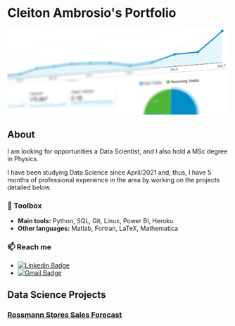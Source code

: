 # Cleiton Ambrosio's Portfolio

<!--
**CleitonAmbrosio/CleitonAmbrosio** is a ✨ _special_ ✨ repository because its `README.md` (this file) appears on your GitHub profile.

Here are some ideas to get you started:

- 🔭 I’m currently working on ...
- 🌱 I’m currently learning ...
- 👯 I’m looking to collaborate on ...
- 🤔 I’m looking for help with ...
- 💬 Ask me about ...
- 📫 How to reach me: ...
- 😄 Pronouns: ...
- ⚡ Fun fact: ...
-->

![](cover.jpg)

## About

I am looking for opportunities a Data Scientist, and I also hold a MSc degree in Physics. 

I have been studying Data Science since April/2021 and, thus, I have 5 months of professional experience in the area by working on the projects detailed below.

### :toolbox: Toolbox

- **Main tools:** Python, SQL, Git, Linux, Power BI, Heroku
- **Other languages:** Matlab, Fortran, LaTeX, Mathematica


<!--
I have mastery of all stages of developing a business solution using the concepts and tools of Data Science, from understanding the business to publishing the model in production using Clouds.

I have already developed solutions for important business problems such as detecting fraud in transactions, classifying diseases early, identifying customers in churn and prioritizing customers for cross-selling.

The details of each solution are described in the projects below.

-->

### 📫 Reach me
* [![Linkedin Badge](https://img.shields.io/badge/-LinkedIn-blue?style=flat&logo=LinkedIn&logoColor=white)](https://www.linkedin.com/in/cleiton-o-ambrosio/)
* [![Gmail Badge](https://img.shields.io/badge/-Gmail-c14438?style=flat-square&logo=Gmail&logoColor=white&link=mailto:cleiton.o.ambrosio@gmail.com)](mailto:cleiton.o.ambrosio@gmail.com)


## Data Science Projects

### [Rossmann Stores Sales Forecast]( https://github.com/CleitonAmbrosio/Rossmann-Store-Sales-Forecast )

<!--

Building a Machine Learning Model to detect cardiovascular disease in early stages leverage the diagnostic precision made by health professionals.  
In this project, I developed a Machine Learning model able to detect disease in early stages with **65% accuracy** over 70k patience.
The performance of this model would increase **revenue of U$81.2 millions** according to the company's business model described in the problem definition.

-->

